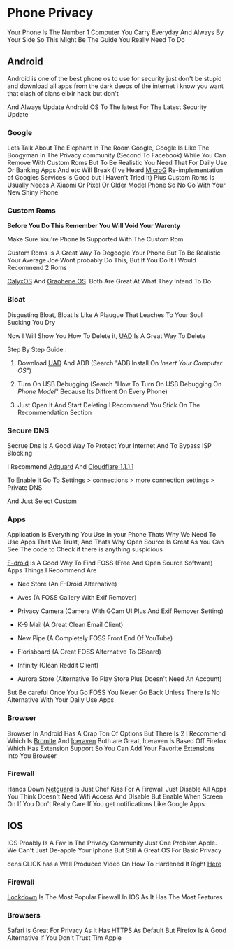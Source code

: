 # Phone Privacy

Your Phone Is The Number 1 Computer You Carry Everyday And Always By Your Side So This Might Be The Guide You Really Need To Do

## Android

Android is one of the best phone os to use for security just don't be stupid and download all apps from the dark deeps of the internet i know you want that clash of clans elixir hack but don't

And Always Update Android OS To The latest For The Latest Security Update

### Google

Lets Talk About The Elephant In The Room Google, Google Is Like The Boogyman In The Privacy community (Second To Facebook) While You Can Remove With Custom Roms But To Be Realistic You Need That For Daily Use Or Banking Apps And etc Will Break (I've Heard [MicroG](https://microg.org/) Re-implementation of Googles Services Is Good but I Haven't Tried It) Plus Custom Roms Is Usually Needs A Xiaomi Or Pixel Or Older Model Phone So No Go With Your New Shiny Phone

### Custom Roms

**Before You Do This Remember You Will Void Your Warenty**

Make Sure You're Phone Is Supported With The Custom Rom

Custom Roms Is A Great Way To Degoogle Your Phone But To Be Realistic Your Average Joe Wont probably Do This, But If You Do It I Would Recommend 2 Roms

[CalyxOS](https://calyxos.org/) And [Graohene OS](https://grapheneos.org/). Both Are Great At What They Intend To Do

### Bloat

Disgusting Bloat, Bloat Is Like A Plaugue That Leaches To Your Soul Sucking You Dry

Now I Will Show You How To Delete it, [UAD](https://github.com/0x192/Universal-Android-Debloater) Is A Great Way To Delete

Step By Step Guide :

1. Download [UAD](https://github.com/0x192/Universal-Android-Debloater) And ADB (Search "ADB Install On *Insert Your Computer OS*")

2. Turn On USB Debugging (Search "How To Turn On USB Debugging On *Phone Model*" Because Its Diffrent On Every Phone)

3. Just Open It And Start Deleting I Recommend You Stick On The Recommendation Section

### Secure DNS

Secrue Dns Is A Good Way To Protect Your Internet And To Bypass ISP Blocking

I Recommend [Adguard](https://adguard-dns.io/en/welcome.html) And [Cloudflare 1.1.1.1](https://1.1.1.1/dns/) 

To Enable It Go To Settings > connections >  more connection settings > Private DNS

And Just Select Custom

### Apps

Application Is Everything You Use In your Phone Thats Why We Need To Use Apps That We Trust, And Thats Why Open Source Is Great As You Can See The code to Check if there is anything suspicious 

[F-droid](https://f-droid.org/) is A Good Way To Find FOSS (Free And Open Source Software) Apps Things I Recommend Are

- Neo Store (An F-Droid Alternative)

- Aves (A FOSS Gallery With Exif Remover)

- Privacy Camera (Camera With GCam UI Plus And Exif Remover Setting)

- K-9 Mail (A Great Clean Email Client)

- New Pipe (A Completely FOSS Front End Of YouTube)

- Florisboard (A Great FOSS Alternative To GBoard)

- Infinity (Clean Reddit Client)

- Aurora Store (Alternative To Play Store Plus Doesn't Need An Account)

But Be careful Once You Go FOSS You Never Go Back Unless There Is No Alternative With Your Daily Use Apps

### Browser

Browser In Android Has A Crap Ton Of Options But There Is 2 I Recommend Which Is [Bromite](https://www.bromite.org/) And [Iceraven](https://github.com/fork-maintainers/iceraven-browser) Both are Great, Iceraven Is Based Off Firefox Which Has Extension Support So You Can Add Your Favorite Extensions Into You Browser 

### Firewall

Hands Down [Netguard](https://netguard.me/) Is Just Chef Kiss For A Firewall Just Disable All Apps You Think Doesn't Need Wifi Access And DIsable But Enable When Screen On If You Don't Really Care If You get notifications Like Google Apps

## IOS

IOS Proably Is A Fav In The Privacy Community Just One Problem Apple. We Can't Just De-apple Your Iphone But Still A Great OS For Basic Privacy

censiCLICK has a Well Produced Video On How To Hardened It Right [Here](https://piped.tokhmi.xyz/watch?v=MGxKhrG2Vn4)

### Firewall

[Lockdown](https://apps.apple.com/us/app/lockdown-privacy-vpn-proxy/id1469783711) Is The Most Popular Firewall In IOS As It Has The Most Features 

### Browsers

Safari Is Great For Privacy As It Has HTTPS As Default But Firefox Is A Good Alternative If You Don't Trust Tim Apple
